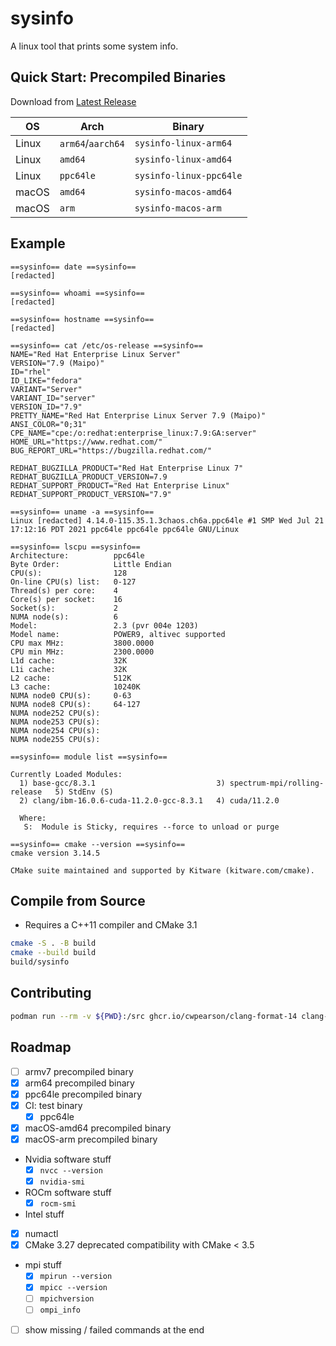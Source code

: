 # sysinfo

A linux tool that prints some system info.

## Quick Start: Precompiled Binaries

Download from [Latest Release](https://github.com/cwpearson/sysinfo/releases/latest)

|OS | Arch | Binary |
|-|-|-|
| Linux | `arm64`/`aarch64` | `sysinfo-linux-arm64` |
| Linux | `amd64` | `sysinfo-linux-amd64` |
| Linux | `ppc64le` | `sysinfo-linux-ppc64le` |
| macOS | `amd64` | `sysinfo-macos-amd64` |
| macOS | `arm` | `sysinfo-macos-arm` |

## Example

```
==sysinfo== date ==sysinfo==
[redacted]

==sysinfo== whoami ==sysinfo==
[redacted]

==sysinfo== hostname ==sysinfo==
[redacted]

==sysinfo== cat /etc/os-release ==sysinfo==
NAME="Red Hat Enterprise Linux Server"
VERSION="7.9 (Maipo)"
ID="rhel"
ID_LIKE="fedora"
VARIANT="Server"
VARIANT_ID="server"
VERSION_ID="7.9"
PRETTY_NAME="Red Hat Enterprise Linux Server 7.9 (Maipo)"
ANSI_COLOR="0;31"
CPE_NAME="cpe:/o:redhat:enterprise_linux:7.9:GA:server"
HOME_URL="https://www.redhat.com/"
BUG_REPORT_URL="https://bugzilla.redhat.com/"

REDHAT_BUGZILLA_PRODUCT="Red Hat Enterprise Linux 7"
REDHAT_BUGZILLA_PRODUCT_VERSION=7.9
REDHAT_SUPPORT_PRODUCT="Red Hat Enterprise Linux"
REDHAT_SUPPORT_PRODUCT_VERSION="7.9"

==sysinfo== uname -a ==sysinfo==
Linux [redacted] 4.14.0-115.35.1.3chaos.ch6a.ppc64le #1 SMP Wed Jul 21 17:12:16 PDT 2021 ppc64le ppc64le ppc64le GNU/Linux

==sysinfo== lscpu ==sysinfo==
Architecture:          ppc64le
Byte Order:            Little Endian
CPU(s):                128
On-line CPU(s) list:   0-127
Thread(s) per core:    4
Core(s) per socket:    16
Socket(s):             2
NUMA node(s):          6
Model:                 2.3 (pvr 004e 1203)
Model name:            POWER9, altivec supported
CPU max MHz:           3800.0000
CPU min MHz:           2300.0000
L1d cache:             32K
L1i cache:             32K
L2 cache:              512K
L3 cache:              10240K
NUMA node0 CPU(s):     0-63
NUMA node8 CPU(s):     64-127
NUMA node252 CPU(s):
NUMA node253 CPU(s):
NUMA node254 CPU(s):
NUMA node255 CPU(s):

==sysinfo== module list ==sysinfo==

Currently Loaded Modules:
  1) base-gcc/8.3.1                           3) spectrum-mpi/rolling-release   5) StdEnv (S)
  2) clang/ibm-16.0.6-cuda-11.2.0-gcc-8.3.1   4) cuda/11.2.0

  Where:
   S:  Module is Sticky, requires --force to unload or purge

==sysinfo== cmake --version ==sysinfo==
cmake version 3.14.5

CMake suite maintained and supported by Kitware (kitware.com/cmake).
```

## Compile from Source

* Requires a C++11 compiler and CMake 3.1

```bash
cmake -S . -B build
cmake --build build
build/sysinfo
```

## Contributing

```bash
podman run --rm -v ${PWD}:/src ghcr.io/cwpearson/clang-format-14 clang-format -i main.cpp cmake/version.hpp.in
```

## Roadmap

- [ ] armv7 precompiled binary
- [x] arm64 precompiled binary
- [x] ppc64le precompiled binary
- [x] CI: test binary
  - [x] ppc64le
- [x] macOS-amd64 precompiled binary
- [x] macOS-arm precompiled binary
- Nvidia software stuff
  - [x] `nvcc --version`
  - [x] `nvidia-smi`
- ROCm software stuff
  - [x] `rocm-smi`
- Intel stuff
- [x] numactl
- [x] CMake 3.27 deprecated compatibility with CMake < 3.5
- mpi stuff
  - [x] `mpirun --version`
  - [x] `mpicc --version`
  - [ ] `mpichversion`
  - [ ] `ompi_info`
- [ ] show missing / failed commands at the end 
